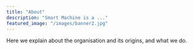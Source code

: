 ```yaml
---
title: "About"
description: "Smart Machine is a ..."
featured_image: "/images/banner2.jpg"
---
```

Here we explain about the organisation and its origins, and what we do.
